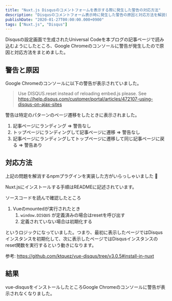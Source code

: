 ```yaml
---
title: "Nuxt.js Disqusのコメントフォームを表示する際に発生した警告の対応方法"
description: "Disqusのコメントフォーム表示時に発生した警告の原因と対応方法を解説しました。vue-disqusを導入し、警告が解消されたことを確認しました。"
publishDate: "2020-01-27T00:00:00.000+0900"
tags: ["Nuxt.js", "Disqus"]
---
```


Disqusの設定画面で生成されたUniversal Codeを本ブログの記事ページで読み込むようにしたところ、Google Chromeのコンソールに警告が発生したので原因と対応方法をまとめました。

## 警告と原因

Google Chromeのコンソールに以下の警告が表示されていました。

> Use DISQUS.reset instead of reloading embed.js please. See https://help.disqus.com/customer/portal/articles/472107-using-disqus-on-ajax-sites

警告は特定のパターンのページ遷移をしたときに表示されました。

1. 記事ページにランディング => 警告なし
2. トップページにランディングして記事ページに遷移 => 警告なし
3. 記事ページにランディングしてトップページに遷移して同じ記事ページに戻る => 警告あり

## 対応方法

上記の問題を解消するnpmプラグインを実装した方がいらっしゃいました 🙏

Nuxt.jsにインストールする手順はREADMEに記述されています。

ソースコードを読んで確認したところ

1. Vueのmountedが実行されたとき
   1. `window.DISQUS` が定義済みの場合はresetを呼び出す
   2. 定義されていない場合は初期化する

というロジックになっていました。つまり、最初に表示したページではDisqusインスタンスを初期化して、次に表示したページではDisqusインスタンスのreset関数を実行するという動きになります。

参考: https://github.com/ktquez/vue-disqus/tree/v3.0.5#install-in-nuxt

## 結果

vue-disqusをインストールしたところGoogle Chromeのコンソールに警告が表示されなくなりました。
